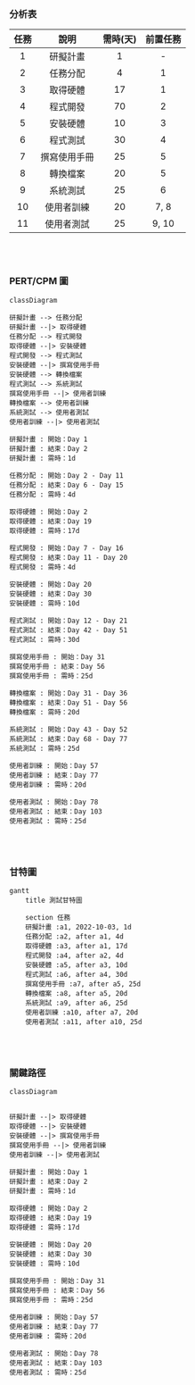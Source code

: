 ### 分析表
| 任務 |     說明    | 需時(天) | 前置任務 |
| :-: | :---------: | :------: | :-----: |
|  1  |   研擬計畫   |    1    |    -    |
|  2  |   任務分配   |    4    |    1    |
|  3  |   取得硬體   |   17    |    1    |
|  4  |   程式開發   |   70    |    2    |
|  5  |   安裝硬體   |   10    |    3    |
|  6  |   程式測試   |   30    |    4    |
|  7  | 撰寫使用手冊 |   25    |    5    |
|  8  |   轉換檔案   |   20    |    5    |
|  9  |   系統測試   |   25    |    6    |
| 10  |  使用者訓練  |   20    |   7, 8  |
| 11  |  使用者測試  |   25    |  9, 10  |

<br>
<br>

### PERT/CPM 圖
```mermaid
classDiagram

研擬計畫 --> 任務分配
研擬計畫 --|> 取得硬體
任務分配 --> 程式開發
取得硬體 --|> 安裝硬體
程式開發 --> 程式測試
安裝硬體 --|> 撰寫使用手冊
安裝硬體 --> 轉換檔案
程式測試 --> 系統測試
撰寫使用手冊 --|> 使用者訓練
轉換檔案 --> 使用者訓練
系統測試 --> 使用者測試
使用者訓練 --|> 使用者測試

研擬計畫 : 開始：Day 1
研擬計畫 : 結束：Day 2
研擬計畫 : 需時：1d

任務分配 : 開始：Day 2 - Day 11
任務分配 : 結束：Day 6 - Day 15
任務分配 : 需時：4d

取得硬體 : 開始：Day 2
取得硬體 : 結束：Day 19
取得硬體 : 需時：17d

程式開發 : 開始：Day 7 - Day 16
程式開發 : 結束：Day 11 - Day 20
程式開發 : 需時：4d

安裝硬體 : 開始：Day 20
安裝硬體 : 結束：Day 30
安裝硬體 : 需時：10d

程式測試 : 開始：Day 12 - Day 21
程式測試 : 結束：Day 42 - Day 51
程式測試 : 需時：30d

撰寫使用手冊 : 開始：Day 31
撰寫使用手冊 : 結束：Day 56
撰寫使用手冊 : 需時：25d

轉換檔案 : 開始：Day 31 - Day 36
轉換檔案 : 結束：Day 51 - Day 56
轉換檔案 : 需時：20d

系統測試 : 開始：Day 43 - Day 52
系統測試 : 結束：Day 68 - Day 77
系統測試 : 需時：25d

使用者訓練 : 開始：Day 57
使用者訓練 : 結束：Day 77
使用者訓練 : 需時：20d

使用者測試 : 開始：Day 78
使用者測試 : 結束：Day 103
使用者測試 : 需時：25d
```

<br>
<br>

### 甘特圖
```mermaid
gantt
    title 測試甘特圖

    section 任務
    研擬計畫 :a1, 2022-10-03, 1d
    任務分配 :a2, after a1, 4d
    取得硬體 :a3, after a1, 17d
    程式開發 :a4, after a2, 4d
    安裝硬體 :a5, after a3, 10d
    程式測試 :a6, after a4, 30d
    撰寫使用手冊 :a7, after a5, 25d
    轉換檔案 :a8, after a5, 20d
    系統測試 :a9, after a6, 25d
    使用者訓練 :a10, after a7, 20d
    使用者測試 :a11, after a10, 25d
```

<br>
<br>

### 關鍵路徑
```mermaid
classDiagram


研擬計畫 --|> 取得硬體
取得硬體 --|> 安裝硬體
安裝硬體 --|> 撰寫使用手冊
撰寫使用手冊 --|> 使用者訓練
使用者訓練 --|> 使用者測試

研擬計畫 : 開始：Day 1
研擬計畫 : 結束：Day 2
研擬計畫 : 需時：1d

取得硬體 : 開始：Day 2
取得硬體 : 結束：Day 19
取得硬體 : 需時：17d

安裝硬體 : 開始：Day 20
安裝硬體 : 結束：Day 30
安裝硬體 : 需時：10d

撰寫使用手冊 : 開始：Day 31
撰寫使用手冊 : 結束：Day 56
撰寫使用手冊 : 需時：25d

使用者訓練 : 開始：Day 57
使用者訓練 : 結束：Day 77
使用者訓練 : 需時：20d

使用者測試 : 開始：Day 78
使用者測試 : 結束：Day 103
使用者測試 : 需時：25d
```




